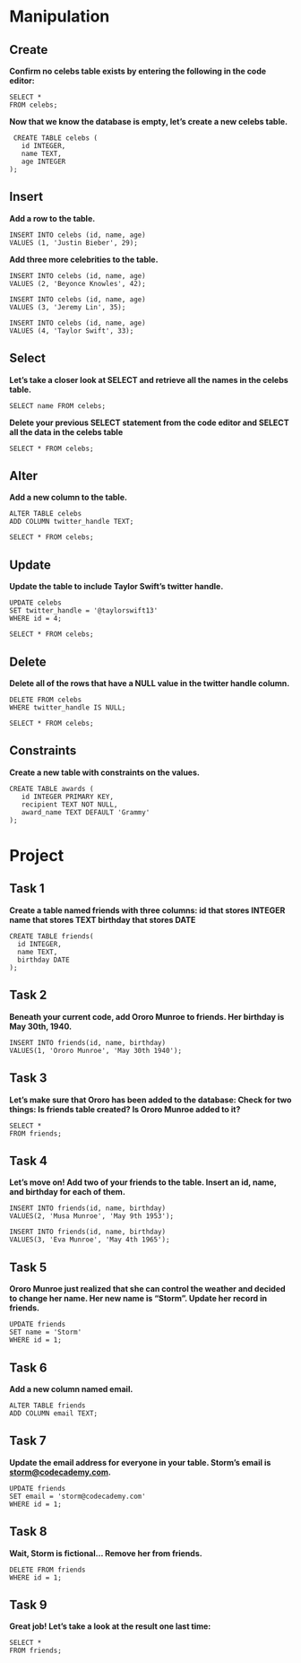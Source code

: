# Manipulation

## Create

**Confirm no celebs table exists by entering the following in the code editor:**

```shell
SELECT *
FROM celebs;
```
**Now that we know the database is empty, let’s create a new celebs table.**

```shell
 CREATE TABLE celebs (
   id INTEGER, 
   name TEXT, 
   age INTEGER
); 
```

## Insert

**Add a row to the table.**

```shell
INSERT INTO celebs (id, name, age) 
VALUES (1, 'Justin Bieber', 29);
```

**Add three more celebrities to the table.**

```shell
INSERT INTO celebs (id, name, age) 
VALUES (2, 'Beyonce Knowles', 42); 

INSERT INTO celebs (id, name, age) 
VALUES (3, 'Jeremy Lin', 35); 

INSERT INTO celebs (id, name, age) 
VALUES (4, 'Taylor Swift', 33); 
```

## Select

**Let’s take a closer look at SELECT and retrieve all the names in the celebs table.**

```shell
SELECT name FROM celebs; 
```

**Delete your previous SELECT statement from the code editor and SELECT all the data in the celebs table**

```shell
SELECT * FROM celebs;
```

## Alter

**Add a new column to the table.**

```shell
ALTER TABLE celebs 
ADD COLUMN twitter_handle TEXT; 

SELECT * FROM celebs; 
```

## Update

**Update the table to include Taylor Swift’s twitter handle.**

```shell
UPDATE celebs 
SET twitter_handle = '@taylorswift13' 
WHERE id = 4; 

SELECT * FROM celebs;
```

## Delete

**Delete all of the rows that have a NULL value in the twitter handle column.**

```shell
DELETE FROM celebs 
WHERE twitter_handle IS NULL;

SELECT * FROM celebs; 
```

## Constraints

**Create a new table with constraints on the values.**

```shell
CREATE TABLE awards (
   id INTEGER PRIMARY KEY,
   recipient TEXT NOT NULL,
   award_name TEXT DEFAULT 'Grammy'
);
```

# Project

## Task 1

**Create a table named friends with three columns:
id that stores INTEGER
name that stores TEXT
birthday that stores DATE**

```shell
CREATE TABLE friends(
  id INTEGER,
  name TEXT,
  birthday DATE
);
```

## Task 2

**Beneath your current code, add Ororo Munroe to friends.
Her birthday is May 30th, 1940.**

```shell
INSERT INTO friends(id, name, birthday)
VALUES(1, 'Ororo Munroe', 'May 30th 1940');
```

## Task 3

**Let’s make sure that Ororo has been added to the database:
Check for two things:
Is friends table created?
Is Ororo Munroe added to it?**

```shell
SELECT * 
FROM friends;
```

## Task 4

**Let’s move on!
Add two of your friends to the table.
Insert an id, name, and birthday for each of them.**

```shell
INSERT INTO friends(id, name, birthday)
VALUES(2, 'Musa Munroe', 'May 9th 1953');

INSERT INTO friends(id, name, birthday)
VALUES(3, 'Eva Munroe', 'May 4th 1965');
```

## Task 5

**Ororo Munroe just realized that she can control the weather and decided to change her name. Her new name is “Storm”.
Update her record in friends.**

```shell
UPDATE friends
SET name = 'Storm'
WHERE id = 1;
```

## Task 6

**Add a new column named email.**

```shell
ALTER TABLE friends
ADD COLUMN email TEXT;
```

## Task 7

**Update the email address for everyone in your table.
Storm’s email is storm@codecademy.com.**

```shell
UPDATE friends
SET email = 'storm@codecademy.com'
WHERE id = 1;
```

## Task 8

**Wait, Storm is fictional…
Remove her from friends.**

```shell
DELETE FROM friends
WHERE id = 1;
```

## Task 9

**Great job! Let’s take a look at the result one last time:**

```shell
SELECT * 
FROM friends;
```

